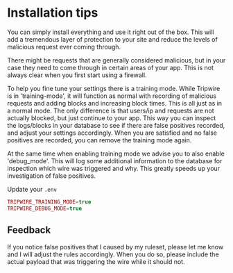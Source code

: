 # Installation tips
You can simply install everything and use it right out of the box. This will add a tremendous layer of protection to your site and reduce the levels of malicious request ever coming through.

There might be requests that are generally considered malicious, but in your case they need to come through in certain areas of your app. This is not always clear when you first start using a firewall.

To help you fine tune your settings there is a training mode. While Tripwire is in 'training-mode', it will function as normal with recording of malicious requests and adding blocks and increasing block times. 
This is all just as in a normal mode. The only difference is that users/ip and requests are not actually blocked, but just continue to your app.
This way you can inspect the logs/blocks in your database to see if there are false positives recorded, and adjust your settings accordingly.
When you are satisfied and no false positives are recorded, you can remove the training mode again.

At the same time when enabling training mode we advise you to also enable 'debug_mode'. This will log some additional information to the database for inspection which wire was triggered and why. 
This greatly speeds up your investigation of false positives.

Update your ```.env```

``` php
TRIPWIRE_TRAINING_MODE=true
TRIPWIRE_DEBUG_MODE=true
```

## Feedback
If you notice false positives that I caused by my ruleset, please let me know and I will adjust the rules accordingly. 
When you do so, please include the actual payload that was triggering the wire while it should not.

